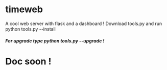 # timeweb
A cool web server with flask and a dashboard !
Download tools.py and run python tools.py --install
<h5>For upgrade type python tools.py --upgrade !</h5>
<h1>Doc soon !</h1>
